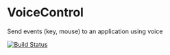 # VoiceControl
Send events (key, mouse) to an application using voice

[![Build Status](https://travis-ci.com/mkauli/VoiceControl.svg?branch=master)](https://travis-ci.com/mkauli/VoiceControl)
